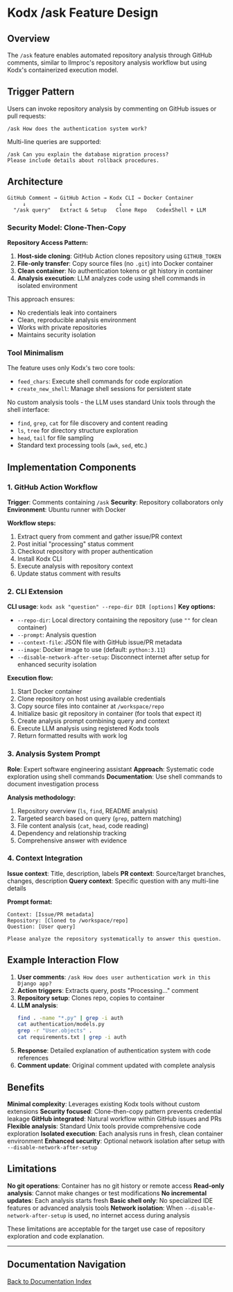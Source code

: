 # Kodx /ask Feature Design

## Overview

The `/ask` feature enables automated repository analysis through GitHub comments, similar to llmproc's repository analysis workflow but using Kodx's containerized execution model.

## Trigger Pattern

Users can invoke repository analysis by commenting on GitHub issues or pull requests:

```
/ask How does the authentication system work?
```

Multi-line queries are supported:
```
/ask Can you explain the database migration process?
Please include details about rollback procedures.
```

## Architecture

```
GitHub Comment → GitHub Action → Kodx CLI → Docker Container
     ↓              ↓               ↓               ↓
  "/ask query"   Extract & Setup   Clone Repo   CodexShell + LLM
```

### Security Model: Clone-Then-Copy

**Repository Access Pattern:**
1. **Host-side cloning**: GitHub Action clones repository using `GITHUB_TOKEN`
2. **File-only transfer**: Copy source files (no `.git`) into Docker container
3. **Clean container**: No authentication tokens or git history in container
4. **Analysis execution**: LLM analyzes code using shell commands in isolated environment

This approach ensures:
- No credentials leak into containers
- Clean, reproducible analysis environment  
- Works with private repositories
- Maintains security isolation

### Tool Minimalism

The feature uses only Kodx's two core tools:
- `feed_chars`: Execute shell commands for code exploration
- `create_new_shell`: Manage shell sessions for persistent state

No custom analysis tools - the LLM uses standard Unix tools through the shell interface:
- `find`, `grep`, `cat` for file discovery and content reading
- `ls`, `tree` for directory structure exploration
- `head`, `tail` for file sampling
- Standard text processing tools (`awk`, `sed`, etc.)

## Implementation Components

### 1. GitHub Action Workflow

**Trigger**: Comments containing `/ask`
**Security**: Repository collaborators only
**Environment**: Ubuntu runner with Docker

**Workflow steps:**
1. Extract query from comment and gather issue/PR context
2. Post initial "processing" status comment
3. Checkout repository with proper authentication
4. Install Kodx CLI
5. Execute analysis with repository context
6. Update status comment with results

### 2. CLI Extension

**CLI usage**: `kodx ask "question" --repo-dir DIR [options]`
**Key options:**
- `--repo-dir`: Local directory containing the repository (use `""` for clean container)
- `--prompt`: Analysis question
- `--context-file`: JSON file with GitHub issue/PR metadata
- `--image`: Docker image to use (default: `python:3.11`)
- `--disable-network-after-setup`: Disconnect internet after setup for enhanced security isolation

**Execution flow:**
1. Start Docker container
2. Clone repository on host using available credentials
3. Copy source files into container at `/workspace/repo`
4. Initialize basic git repository in container (for tools that expect it)
5. Create analysis prompt combining query and context
6. Execute LLM analysis using registered Kodx tools
7. Return formatted results with work log

### 3. Analysis System Prompt

**Role**: Expert software engineering assistant
**Approach**: Systematic code exploration using shell commands
**Documentation**: Use shell commands to document investigation process

**Analysis methodology:**
1. Repository overview (`ls`, `find`, README analysis)
2. Targeted search based on query (`grep`, pattern matching)
3. File content analysis (`cat`, `head`, code reading)
4. Dependency and relationship tracking
5. Comprehensive answer with evidence

### 4. Context Integration

**Issue context**: Title, description, labels
**PR context**: Source/target branches, changes, description
**Query context**: Specific question with any multi-line details

**Prompt format:**
```
Context: [Issue/PR metadata]
Repository: [Cloned to /workspace/repo]
Question: [User query]

Please analyze the repository systematically to answer this question.
```

## Example Interaction Flow

1. **User comments**: `/ask How does user authentication work in this Django app?`
2. **Action triggers**: Extracts query, posts "Processing..." comment
3. **Repository setup**: Clones repo, copies to container
4. **LLM analysis**:
   ```bash
   find . -name "*.py" | grep -i auth
   cat authentication/models.py
   grep -r "User.objects" .
   cat requirements.txt | grep -i auth
   ```
5. **Response**: Detailed explanation of authentication system with code references
6. **Comment update**: Original comment updated with complete analysis

## Benefits

**Minimal complexity**: Leverages existing Kodx tools without custom extensions
**Security focused**: Clone-then-copy pattern prevents credential leakage
**GitHub integrated**: Natural workflow within GitHub issues and PRs
**Flexible analysis**: Standard Unix tools provide comprehensive code exploration
**Isolated execution**: Each analysis runs in fresh, clean container environment
**Enhanced security**: Optional network isolation after setup with `--disable-network-after-setup`

## Limitations

**No git operations**: Container has no git history or remote access
**Read-only analysis**: Cannot make changes or test modifications
**No incremental updates**: Each analysis starts fresh
**Basic shell only**: No specialized IDE features or advanced analysis tools
**Network isolation**: When `--disable-network-after-setup` is used, no internet access during analysis

These limitations are acceptable for the target use case of repository exploration and code explanation.

---

## Documentation Navigation

[Back to Documentation Index](index.md)
